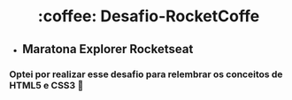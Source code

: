 <h1 align="center"> :coffee: Desafio-RocketCoffe </h1>


- ## Maratona Explorer Rocketseat 

### Optei por realizar esse desafio para relembrar os conceitos de HTML5 e CSS3 :rocket:
